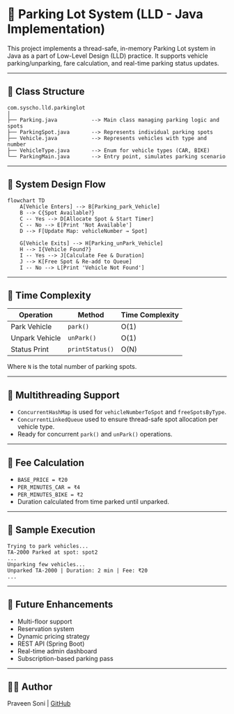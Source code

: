
# 🚗 Parking Lot System (LLD - Java Implementation)

This project implements a thread-safe, in-memory Parking Lot system in Java as a part of Low-Level Design (LLD) practice. It supports vehicle parking/unparking, fare calculation, and real-time parking status updates.

---

## 🧱 Class Structure

```
com.syscho.lld.parkinglot
│
├── Parking.java           --> Main class managing parking logic and spots
├── ParkingSpot.java       --> Represents individual parking spots
├── Vehicle.java           --> Represents vehicles with type and number
├── VehicleType.java       --> Enum for vehicle types (CAR, BIKE)
└── ParkingMain.java       --> Entry point, simulates parking scenario
```

---

## 🧠 System Design Flow


```mermaid
flowchart TD
    A[Vehicle Enters] --> B[Parking_park_Vehicle]
    B --> C{Spot Available?}
    C -- Yes --> D[Allocate Spot & Start Timer]
    C -- No --> E[Print 'Not Available']
    D --> F[Update Map: vehicleNumber → Spot]

    G[Vehicle Exits] --> H[Parking_unPark_Vehicle]
    H --> I{Vehicle Found?}
    I -- Yes --> J[Calculate Fee & Duration]
    J --> K[Free Spot & Re-add to Queue]
    I -- No --> L[Print 'Vehicle Not Found']

```
---

## 🧮 Time Complexity

| Operation     | Method             | Time Complexity |
|---------------|--------------------|------------------|
| Park Vehicle  | `park()`           | O(1)             |
| Unpark Vehicle| `unPark()`         | O(1)             |
| Status Print  | `printStatus()`    | O(N)             |

Where `N` is the total number of parking spots.

---

## 🧵 Multithreading Support

- `ConcurrentHashMap` is used for `vehicleNumberToSpot` and `freeSpotsByType`.
- `ConcurrentLinkedQueue` used to ensure thread-safe spot allocation per vehicle type.
- Ready for concurrent `park()` and `unPark()` operations.

---

## 💸 Fee Calculation

- `BASE_PRICE = ₹20`
- `PER_MINUTES_CAR = ₹4`
- `PER_MINUTES_BIKE = ₹2`
- Duration calculated from time parked until unparked.

---

## 🧪 Sample Execution

```
Trying to park vehicles...
TA-2000 Parked at spot: spot2
...
Unparking few vehicles...
Unparked TA-2000 | Duration: 2 min | Fee: ₹20
...
```

---

## 🧱 Future Enhancements

- Multi-floor support
- Reservation system
- Dynamic pricing strategy
- REST API (Spring Boot)
- Real-time admin dashboard
- Subscription-based parking pass

---

## 🧑‍💻 Author

Praveen Soni | [GitHub](https://github.com/ps1437)

